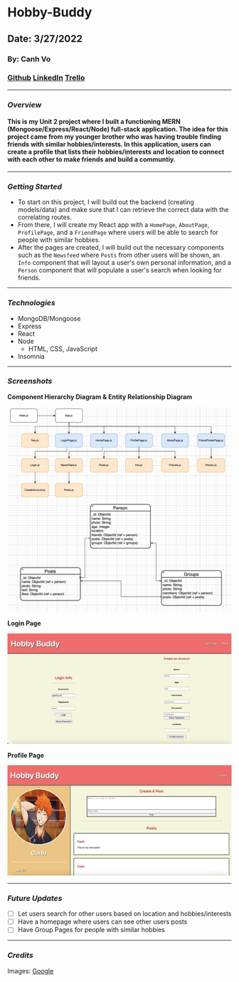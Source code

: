 # **Hobby-Buddy**

## Date: 3/27/2022

### By: Canh Vo

### [Github](https://github.com/canhvo16) [LinkedIn](https://www.linkedin.com/in/canh-vo-056122188/) [Trello](https://trello.com/b/DCwt5p0F/hobby-buddy)

---

### **_Overview_**

#### This is my Unit 2 project where I built a functioning MERN (Mongoose/Express/React/Node) full-stack application. The idea for this project came from my younger brother who was having trouble finding friends with similar hobbies/interests. In this application, users can create a profile that lists their hobbies/interests and location to connect with each other to make friends and build a communtiy.

---

### **_Getting Started_**

- To start on this project, I will build out the backend (creating models/data) and make sure that I can retrieve the correct data with the correlating routes.
- From there, I will create my React app with a `HomePage`, `AboutPage`, `ProfilePage`, and a `FriendPage` where users will be able to search for people with similar hobbies.
- After the pages are created, I will build out the necessary components such as the `Newsfeed` where `Posts` from other users will be shown, an `Info` component that will layout a user's own personal information, and a `Person` component that will populate a user's search when looking for friends.

---

### **_Technologies_**

- MongoDB/Mongoose
- Express
- React
- Node
  - HTML, CSS, JavaScript
- Insomnia

---

### **_Screenshots_**

**Component Hierarchy Diagram & Entity Relationship Diagram**

![Image](assets/Hobby-Buddy-CHD&ERD.png)

**Login Page**

![Image](assets/Hobby-Buddy1.png)

**Profile Page**

![Image](assets/Hobby-Buddy2.png)

---

### **_Future Updates_**

- [ ] Let users search for other users based on location and hobbies/interests
- [ ] Have a homepage where users can see other users posts
- [ ] Have Group Pages for people with similar hobbies

---

### **_Credits_**

Images: [Google](https://www.google.com/)
